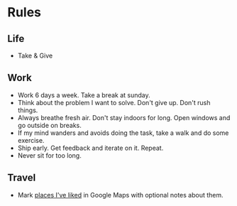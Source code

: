 Rules
=====

Life
----

-	Take & Give

Work
----

-	Work 6 days a week. Take a break at sunday.
-	Think about the problem I want to solve. Don't give up. Don't rush things.
-	Always breathe fresh air. Don't stay indoors for long. Open windows and go outside on breaks.
-	If my mind wanders and avoids doing the task, take a walk and do some exercise.
-	Ship early. Get feedback and iterate on it. Repeat.
-	Never sit for too long.

Travel
------

-	Mark [places I've liked](https://goo.gl/maps/c388tugi1f41PWCB8) in Google Maps with optional notes about them.
